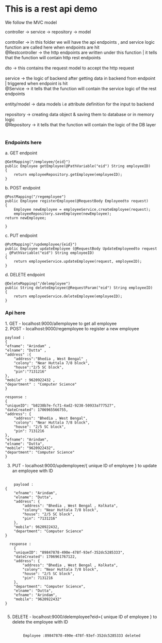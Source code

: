 <h1> This is a rest api demo</h1>

<p>We follow the MVC model </p>
<p> controller  → service → repository → model<br/><br/>
controller → in this folder we will have the api endpoints , and service logic function are called here 
when endpoints are hit<br/>
@Restcontroller → the http endpoints are written under this function | it tells that the function
will contain http rest endpoints<br/><br/>
dto → this contains the request model to accept the http request <br/><br/>
service → the logic of backend after getting data in backend from endpoint | triggered when endpoint is hit <br/>
@Service → it tells that the function will contain the service logic of the rest endpoints <br/><br/>
entity/model → data models i.e attribute definition for the input to backend <br/><br/>
repository → creating data object & saving them to  database or in memory logic <br/>
@Repository → it tells that the function will contain the logic of the DB layer<br/><br/>
</p>

<h3>Endpoints here </h3>
a. GET endpoint  
  
    @GetMapping("/employee/{eid}")
    public Employee getEmployee(@PathVariable("eid") String employeeID)
    {
        return employeeRepository.getEmployee(employeeID);
    }

b. POST endpoint

    @PostMapping("/regemployee")                                                
    public Employee registerEmployee(@RequestBody Employeedto request)
    {
        Employee newEmployee = employeeService.createEmployee(request);
        employeeRepository.saveEmployee(newEmployee);
    return newEmployee;

    }

c. PUT endpoint

    @PutMapping("/updemployee/{eid}")
    public Employee updateEmployee (@RequestBody UpdateEmployeedto request , @PathVariable("eid") String employeeID)
    {
        return employeeService.updateEmployee(request, employeeID);
    }

d. DELETE endpoint

    @DeleteMapping("/delemployee")
    public String deleteEmployee(@RequestParam("eid") String employeeID)
    {
        return employeeService.deleteEmployee(employeeID);
    }

<h3>Api here </h3>
1. GET - localhost:9000/allemployee  to get all employee  <br/>
2. POST - localhost:9000/regemployee  to register a new employee <br/>

    payload :
    {
	"efname": "Arindam" ,
    "elname": "Dutta" ,
    "address" :{
        "address":"Bhedia , West Bengal" ,
        "colony": "Near Huttala 7/8 block",
        "house":"2/5 SC block",
        "pin":"7131216"
    },
    "mobile" : 9620922432 ,
    "department" : "Computer Science"
    }

    response :
    {
    "uniqueID": "b8238b7e-fc71-4ad2-9238-50933a777527",
    "dateCreated": 1706965566755,
    "address": {
        "address": "Bhedia , West Bengal",
        "colony": "Near Huttala 7/8 block",
        "house": "2/5 SC block",
        "pin": 7131216
    },
    "efname": "Arindam",
    "elname": "Dutta",
    "mobile": "9620922432",
    "department": "Computer Science"
    }

3. PUT - localhost:9000/updemployee/{ unique ID of employee }  to update an employee with ID

<pre>
  <code>
    payload :
{
    "efname": "Arindam",
    "elname": "Dutta",
    "address": {
        "address": "Bhedia , West Bengal , Kolkata",
        "colony": "Near Huttala 7/8 block",
        "house": "2/5 SC block",
        "pin": "7131216"
    },
    "mobile": 9620922432,
    "department": "Computer Science"
}

  response :
    {
    "uniqueID": "89847878-490e-478f-93ef-352dc5285333",
    "dateCreated": 1706961767122,
    "address": {
        "address": "Bhedia , West Bengal , Kolkata",
        "colony": "Near Huttala 7/8 block",
        "house": "2/5 SC block",
        "pin": 7131216
    },
    "department": "Computer Science",
    "elname": "Dutta",
    "efname": "Arindam",
    "mobile": "9620922432"
}
  </code>
</pre>

 
5. DELETE  -  localhost:9000/delemployee?eid={ unique ID of employee }  to delete the employee with ID
    <pre>
      <code>
        Employee :89847878-490e-478f-93ef-352dc5285333 deleted
      </code>
    </pre>
    
